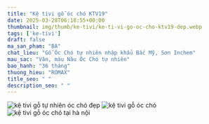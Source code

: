 ```yaml
---
title: "Kệ tivi gỗ óc chó KTV19"
date: 2025-03-28T06:18:55+00:00
thumbnail: img/thumb/ke-tivi/ke-ti-vi-go-oc-cho-ktv19-dep.webp
tags: ['ke-tivi']
draft: false
ma_san_pham: "BA"
chat_lieu: "Gỗ Óc Chó tự nhiên nhập khẩu Bắc Mỹ, Sơn Inchem"
mau_sac: "Vân, màu Nâu Óc Chó tự nhiên"
bao_hanh: "36 tháng"
thuong_hieu: "ROMAX"
title_seo: " "
description_seo: " "
---
```

![kệ tivi gỗ tự nhiên óc chó đẹp](/img/ke-tivi/ktv19/ke-ti-vi-go-oc-cho-ktv19-1.webp)
![kệ tivi gỗ óc chó](/img/ke-tivi/ktv19/ke-ti-vi-go-oc-cho-ktv19-2.webp)
![kệ tivi gỗ óc chó tại hà nội](/img/ke-tivi/ktv19/ke-ti-vi-go-oc-cho-ktv19-3.webp)